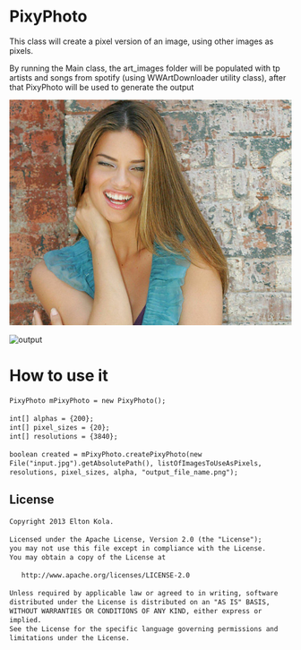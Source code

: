 # PixyPhoto

This class will create a pixel version of an image, using other images as pixels.

By running the Main class, the art_images folder will be populated with tp artists and songs from spotify (using WWArtDownloader utility class), after that PixyPhoto will be used to generate the output

![input](input.jpg?raw=true)

![output](final_3840_20_200.png?raw=true)


# How to use it

    PixyPhoto mPixyPhoto = new PixyPhoto();

    int[] alphas = {200};
    int[] pixel_sizes = {20};
    int[] resolutions = {3840};

    boolean created = mPixyPhoto.createPixyPhoto(new File("input.jpg").getAbsolutePath(), listOfImagesToUseAsPixels, resolutions, pixel_sizes, alpha, "output_file_name.png");


License
--------

    Copyright 2013 Elton Kola.

    Licensed under the Apache License, Version 2.0 (the "License");
    you may not use this file except in compliance with the License.
    You may obtain a copy of the License at

       http://www.apache.org/licenses/LICENSE-2.0

    Unless required by applicable law or agreed to in writing, software
    distributed under the License is distributed on an "AS IS" BASIS,
    WITHOUT WARRANTIES OR CONDITIONS OF ANY KIND, either express or implied.
    See the License for the specific language governing permissions and
    limitations under the License.